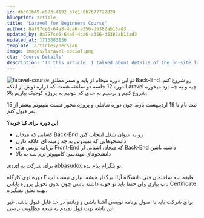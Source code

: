 ```yaml
---
id: dbc01b49-e573-4192-b7c1-6b7677722820
blueprint: article
title: 'Laravel for Beginners Course'
author: 8a797ce5-64a8-4ca6-a356-d5382ab15ad3
updated_by: 8a797ce5-64a8-4ca6-a356-d5382ab15ad3
updated_at: 1716883136
template: articles/persian
image: images/laravel-social.png
cta: 'Course Details'
description: 'In this article, I talked about details of the on-site laravel course that I planning to hold in June 2024.'
---
```

![laravel-course](/assets/images/course-poster.jpg)
تو این دوره میخام از پایه و صفر مطلق Back-End رو شروع کنم. دوره 12 جلسه دو ساعته هست که قراره توش از اینکه Laravel چیه و به چه درد میخوره شروع کنیم و برسیم به حدی که بتونیم یه پروژه کوچیک بیاریم بالا.

ثبت نام تا 19 اردیبهشت بازه. چون دوره تعاملی و پروژه محور هست نمیتونم بیشتر از 15 نفر قبول کنم.

**این دوره برای کیا خوبه؟**
- کسایی که میخان Back-End رو به عنوان شغل انتخاب کنن
- دانشجوهایی که نمیدونن به چه زمینه ای علاقه دارن
- برنامه نویس های Front-End که میخان آشنایی از Back-End داشته باشن
- دانشجوهای مهندسی کامپیوتر ترم سه به بالا

برای شرکت به ای‌دی [abbasudox](https://t.me/abbasudox) تو تلگرام پیام بده.

دوره توی کارگاه E طبقه سه ساختمان فنی دانشگاه آزاد برگذار میشه. نیازی نیست لپ تاپ بیاری ولی حتما باید تو خونه داشته باشی چون بدون تحویل پروژه پایانی Certificate بهت تعلق نمیگیره.

برای شرکت باید با اصول برنامه نویسی  آشنا باشی و زبانتم در حد قابل قبول باشه. غیر این باشه بهت قول نمیدم به نتیجه مطلوبت برسی.